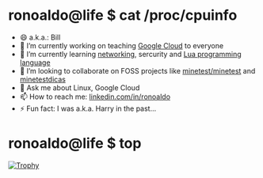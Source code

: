 # ronoaldo@life $ cat /proc/cpuinfo

- 😄 a.k.a.: Bill
- 🔭 I’m currently working on teaching [Google Cloud](https://www.arki1.com/) to everyone
- 🌱 I’m currently learning [networking](https://www.linkedin.com/posts/ronoaldo_google-cloud-activity-6778155257760382976-cWmm), sercurity and [Lua programming language](http://www.lua.org/)
- 👯 I’m looking to collaborate on FOSS projects like [minetest/minetest](https://github.com/minetest) and [minetestdicas](https://minetestdicas.blogspot.com/)
- 💬 Ask me about Linux, Google Cloud
- 📫 How to reach me: [linkedin.com/in/ronoaldo](https://linkedin.com/in/ronoaldo)
- ⚡ Fun fact: I was a.k.a. Harry in the past...

# ronoaldo@life $ top

[![Trophy](https://github-profile-trophy.vercel.app/?username=ronoaldo&theme=monokai&column=4&&no-frame=true)](https://github.com/ryo-ma/github-profile-trophy)
